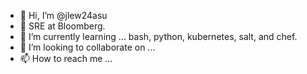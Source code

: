 - 👋 Hi, I’m @jlew24asu
- 👀 SRE at Bloomberg.
- 🌱 I’m currently learning ... bash, python, kubernetes, salt, and chef.
- 💞️ I’m looking to collaborate on ...
- 📫 How to reach me ...

<!---
jlew24asu/jlew24asu is a ✨ special ✨ repository because its `README.md` (this file) appears on your GitHub profile.
You can click the Preview link to take a look at your changes.
--->
